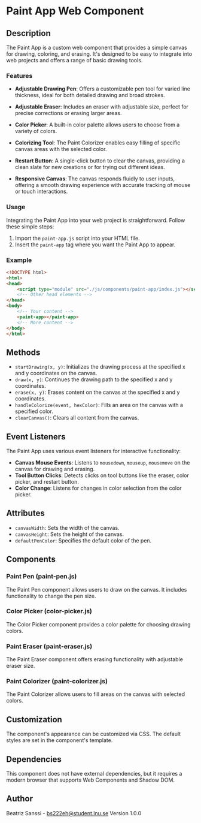 # Paint App Web Component

## Description

The Paint App is a custom web component that provides a simple canvas for drawing, coloring, and erasing. It's designed to be easy to integrate into web projects and offers a range of basic drawing tools.

### Features

- **Adjustable Drawing Pen**: Offers a customizable pen tool for varied line thickness, ideal for both detailed drawing and broad strokes.

- **Adjustable Eraser**: Includes an eraser with adjustable size, perfect for precise corrections or erasing larger areas.

- **Color Picker**: A built-in color palette allows users to choose from a variety of colors.

- **Colorizing Tool**: The Paint Colorizer enables easy filling of specific canvas areas with the selected color.

- **Restart Button**: A single-click button to clear the canvas, providing a clean slate for new creations or for trying out different ideas.

- **Responsive Canvas**: The canvas responds fluidly to user inputs, offering a smooth drawing experience with accurate tracking of mouse or touch interactions.

### Usage

Integrating the Paint App into your web project is straightforward. Follow these simple steps:

1. Import the `paint-app.js` script into your HTML file.
2. Insert the `paint-app` tag where you want the Paint App to appear.

### Example

```html
<!DOCTYPE html>
<html>
<head> 
    <script type="module" src="./js/components/paint-app/index.js"></script>
    <!-- Other head elements -->
</head>
<body>
    <!-- Your content -->
    <paint-app></paint-app>
    <!-- More content -->
</body>
</html>
```

## Methods

- `startDrawing(x, y)`: Initializes the drawing process at the specified x and y coordinates on the canvas.
- `draw(x, y)`: Continues the drawing path to the specified x and y coordinates.
- `erase(x, y)`: Erases content on the canvas at the specified x and y coordinates.
- `handleColorize(event, hexColor)`: Fills an area on the canvas with a specified color.
- `clearCanvas()`: Clears all content from the canvas.

## Event Listeners

The Paint App uses various event listeners for interactive functionality:

- **Canvas Mouse Events**: Listens to `mousedown`, `mouseup`, `mousemove` on the canvas for drawing and erasing.
- **Tool Button Clicks**: Detects clicks on tool buttons like the eraser, color picker, and restart button.
- **Color Change**: Listens for changes in color selection from the color picker.

## Attributes

- `canvasWidth`: Sets the width of the canvas.
- `canvasHeight`: Sets the height of the canvas.
- `defaultPenColor`: Specifies the default color of the pen.

## Components

### Paint Pen (paint-pen.js)

The Paint Pen component allows users to draw on the canvas. It includes functionality to change the pen size.

### Color Picker (color-picker.js)

The Color Picker component provides a color palette for choosing drawing colors.

### Paint Eraser (paint-eraser.js)

The Paint Eraser component offers erasing functionality with adjustable eraser size.

### Paint Colorizer (paint-colorizer.js)

The Paint Colorizer allows users to fill areas on the canvas with selected colors.

## Customization

The component's appearance can be customized via CSS. The default styles are set in the component's template.

## Dependencies

This component does not have external dependencies, but it requires a modern browser that supports Web Components and Shadow DOM.

## Author

Beatriz Sanssi - <bs222eh@student.lnu.se>
Version 1.0.0
